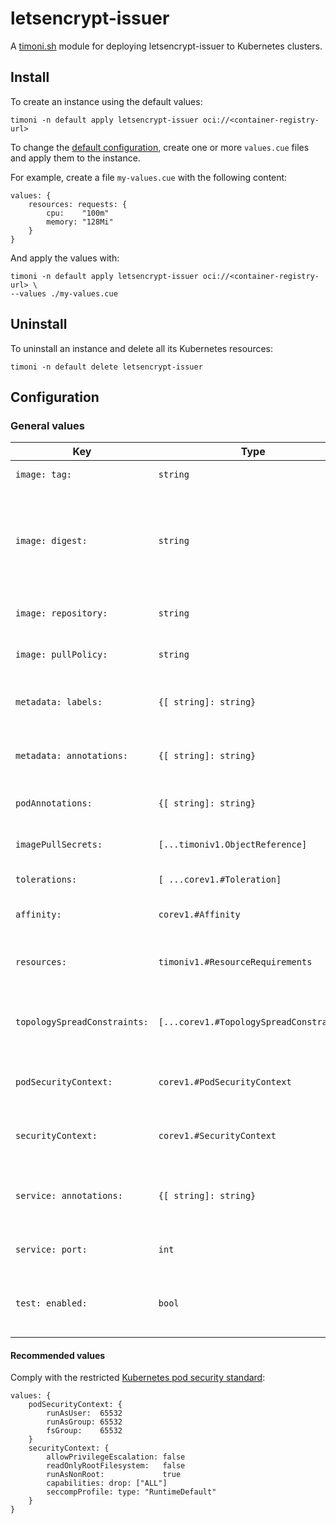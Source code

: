 # letsencrypt-issuer

A [timoni.sh](http://timoni.sh) module for deploying letsencrypt-issuer to Kubernetes clusters.

## Install

To create an instance using the default values:

```shell
timoni -n default apply letsencrypt-issuer oci://<container-registry-url>
```

To change the [default configuration](#configuration),
create one or more `values.cue` files and apply them to the instance.

For example, create a file `my-values.cue` with the following content:

```cue
values: {
	resources: requests: {
		cpu:    "100m"
		memory: "128Mi"
	}
}
```

And apply the values with:

```shell
timoni -n default apply letsencrypt-issuer oci://<container-registry-url> \
--values ./my-values.cue
```

## Uninstall

To uninstall an instance and delete all its Kubernetes resources:

```shell
timoni -n default delete letsencrypt-issuer
```

## Configuration

### General values

| Key                          | Type                                    | Default                    | Description                                                                                                                                  |
|------------------------------|-----------------------------------------|----------------------------|----------------------------------------------------------------------------------------------------------------------------------------------|
| `image: tag:`                | `string`                                | `<latest version>`         | Container image tag                                                                                                                          |
| `image: digest:`             | `string`                                | `<latest digest>`          | Container image digest, takes precedence over `tag` when specified                                                                           |
| `image: repository:`         | `string`                                | `cgr.dev/chainguard/nginx` | Container image repository                                                                                                                   |
| `image: pullPolicy:`         | `string`                                | `IfNotPresent`             | [Kubernetes image pull policy](https://kubernetes.io/docs/concepts/containers/images/#image-pull-policy)                                     |
| `metadata: labels:`          | `{[ string]: string}`                   | `{}`                       | Common labels for all resources                                                                                                              |
| `metadata: annotations:`     | `{[ string]: string}`                   | `{}`                       | Common annotations for all resources                                                                                                         |
| `podAnnotations:`            | `{[ string]: string}`                   | `{}`                       | Annotations applied to pods                                                                                                                  |
| `imagePullSecrets:`          | `[...timoniv1.ObjectReference]`         | `[]`                       | [Kubernetes image pull secrets](https://kubernetes.io/docs/concepts/containers/images/#specifying-imagepullsecrets-on-a-pod)                 |
| `tolerations:`               | `[ ...corev1.#Toleration]`              | `[]`                       | [Kubernetes toleration](https://kubernetes.io/docs/concepts/scheduling-eviction/taint-and-toleration)                                        |
| `affinity:`                  | `corev1.#Affinity`                      | `{}`                       | [Kubernetes affinity and anti-affinity](https://kubernetes.io/docs/concepts/scheduling-eviction/assign-pod-node/#affinity-and-anti-affinity) |
| `resources:`                 | `timoniv1.#ResourceRequirements`        | `{}`                       | [Kubernetes resource requests and limits](https://kubernetes.io/docs/concepts/configuration/manage-resources-containers)                     |
| `topologySpreadConstraints:` | `[...corev1.#TopologySpreadConstraint]` | `[]`                       | [Kubernetes pod topology spread constraints](https://kubernetes.io/docs/concepts/scheduling-eviction/topology-spread-constraints)            |
| `podSecurityContext:`        | `corev1.#PodSecurityContext`            | `{}`                       | [Kubernetes pod security context](https://kubernetes.io/docs/tasks/configure-pod-container/security-context)                                 |
| `securityContext:`           | `corev1.#SecurityContext`               | `{}`                       | [Kubernetes container security context](https://kubernetes.io/docs/tasks/configure-pod-container/security-context)                           |
| `service: annotations:`      | `{[ string]: string}`                   | `{}`                       | Annotations applied to the Kubernetes Service                                                                                                |
| `service: port:`             | `int`                                   | `80`                       | Kubernetes Service HTTP port                                                                                                                 |
| `test: enabled:`             | `bool`                                  | `false`                    | Run end-to-end tests at install and upgrades                                                                                                 |

#### Recommended values

Comply with the restricted [Kubernetes pod security standard](https://kubernetes.io/docs/concepts/security/pod-security-standards/):

```cue
values: {
	podSecurityContext: {
		runAsUser:  65532
		runAsGroup: 65532
		fsGroup:    65532
	}
	securityContext: {
		allowPrivilegeEscalation: false
		readOnlyRootFilesystem:   false
		runAsNonRoot:             true
		capabilities: drop: ["ALL"]
		seccompProfile: type: "RuntimeDefault"
	}
}
```
